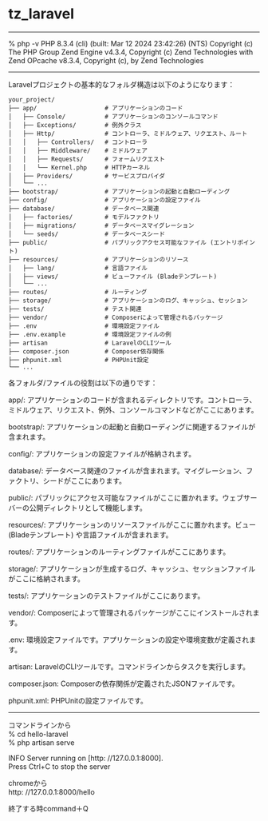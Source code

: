 # tz_laravel

---

% php -v
PHP 8.3.4 (cli) (built: Mar 12 2024 23:42:26) (NTS)
Copyright (c) The PHP Group
Zend Engine v4.3.4, Copyright (c) Zend Technologies
    with Zend OPcache v8.3.4, Copyright (c), by Zend Technologies

---

Laravelプロジェクトの基本的なフォルダ構造は以下のようになります：

```
your_project/
├── app/                   # アプリケーションのコード
│   ├── Console/           # アプリケーションのコンソールコマンド
│   ├── Exceptions/        # 例外クラス
│   ├── Http/              # コントローラ、ミドルウェア、リクエスト、ルート
│   │   ├── Controllers/   # コントローラ
│   │   ├── Middleware/    # ミドルウェア
│   │   ├── Requests/      # フォームリクエスト
│   │   └── Kernel.php     # HTTPカーネル
│   ├── Providers/         # サービスプロバイダ
│   └── ...
├── bootstrap/             # アプリケーションの起動と自動ローディング
├── config/                # アプリケーションの設定ファイル
├── database/              # データベース関連
│   ├── factories/         # モデルファクトリ
│   ├── migrations/        # データベースマイグレーション
│   └── seeds/             # データベースシード
├── public/                # パブリックアクセス可能なファイル (エントリポイント)
├── resources/             # アプリケーションのリソース
│   ├── lang/              # 言語ファイル
│   ├── views/             # ビューファイル (Bladeテンプレート)
│   └── ...
├── routes/                # ルーティング
├── storage/               # アプリケーションのログ、キャッシュ、セッション
├── tests/                 # テスト関連
├── vendor/                # Composerによって管理されるパッケージ
├── .env                   # 環境設定ファイル
├── .env.example           # 環境設定ファイルの例
├── artisan                # LaravelのCLIツール
├── composer.json          # Composer依存関係
├── phpunit.xml            # PHPUnit設定
└── ...
```

各フォルダ/ファイルの役割は以下の通りです：

app/: アプリケーションのコードが含まれるディレクトリです。コントローラ、ミドルウェア、リクエスト、例外、コンソールコマンドなどがここにあります。

bootstrap/: アプリケーションの起動と自動ローディングに関連するファイルが含まれます。

config/: アプリケーションの設定ファイルが格納されます。

database/: データベース関連のファイルが含まれます。マイグレーション、ファクトリ、シードがここにあります。

public/: パブリックにアクセス可能なファイルがここに置かれます。ウェブサーバーの公開ディレクトリとして機能します。

resources/: アプリケーションのリソースファイルがここに置かれます。ビュー (Bladeテンプレート) や言語ファイルが含まれます。

routes/: アプリケーションのルーティングファイルがここにあります。

storage/: アプリケーションが生成するログ、キャッシュ、セッションファイルがここに格納されます。

tests/: アプリケーションのテストファイルがここにあります。

vendor/: Composerによって管理されるパッケージがここにインストールされます。

.env: 環境設定ファイルです。アプリケーションの設定や環境変数が定義されます。

artisan: LaravelのCLIツールです。コマンドラインからタスクを実行します。

composer.json: Composerの依存関係が定義されたJSONファイルです。

phpunit.xml: PHPUnitの設定ファイルです。

---
コマンドラインから<br/>
% cd hello-laravel<br/>
% php artisan serve

  INFO  Server running on [http: //127.0.0.1:8000].  
  Press Ctrl+C to stop the server

chromeから<br/>
http: //127.0.0.1:8000/hello

終了する時command＋Q
